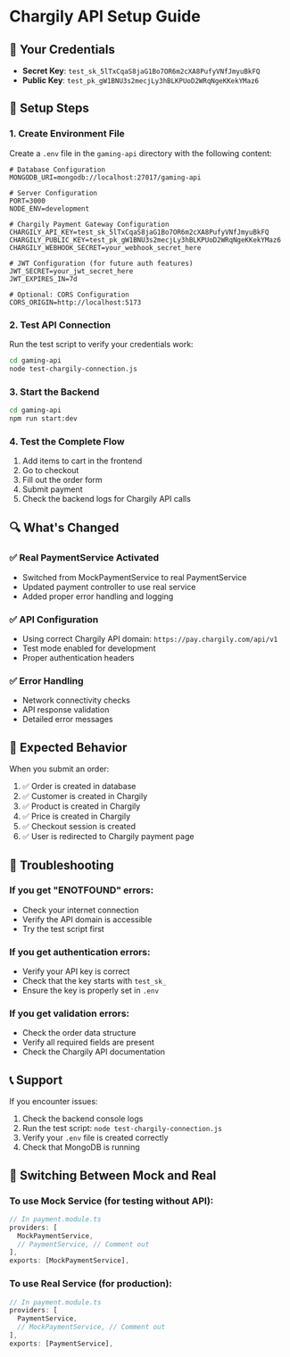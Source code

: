 # Chargily API Setup Guide

## 🔑 Your Credentials
- **Secret Key**: `test_sk_5lTxCqaS8jaG1Bo7OR6m2cXA8PufyVNfJmyuBkFQ`
- **Public Key**: `test_pk_gW1BNU3s2mecjLy3hBLKPUoD2WRqNgeKKekYMaz6`

## 📝 Setup Steps

### 1. Create Environment File
Create a `.env` file in the `gaming-api` directory with the following content:

```env
# Database Configuration
MONGODB_URI=mongodb://localhost:27017/gaming-api

# Server Configuration
PORT=3000
NODE_ENV=development

# Chargily Payment Gateway Configuration
CHARGILY_API_KEY=test_sk_5lTxCqaS8jaG1Bo7OR6m2cXA8PufyVNfJmyuBkFQ
CHARGILY_PUBLIC_KEY=test_pk_gW1BNU3s2mecjLy3hBLKPUoD2WRqNgeKKekYMaz6
CHARGILY_WEBHOOK_SECRET=your_webhook_secret_here

# JWT Configuration (for future auth features)
JWT_SECRET=your_jwt_secret_here
JWT_EXPIRES_IN=7d

# Optional: CORS Configuration
CORS_ORIGIN=http://localhost:5173
```

### 2. Test API Connection
Run the test script to verify your credentials work:

```bash
cd gaming-api
node test-chargily-connection.js
```

### 3. Start the Backend
```bash
cd gaming-api
npm run start:dev
```

### 4. Test the Complete Flow
1. Add items to cart in the frontend
2. Go to checkout
3. Fill out the order form
4. Submit payment
5. Check the backend logs for Chargily API calls

## 🔍 What's Changed

### ✅ Real PaymentService Activated
- Switched from MockPaymentService to real PaymentService
- Updated payment controller to use real service
- Added proper error handling and logging

### ✅ API Configuration
- Using correct Chargily API domain: `https://pay.chargily.com/api/v1`
- Test mode enabled for development
- Proper authentication headers

### ✅ Error Handling
- Network connectivity checks
- API response validation
- Detailed error messages

## 🚀 Expected Behavior

When you submit an order:
1. ✅ Order is created in database
2. ✅ Customer is created in Chargily
3. ✅ Product is created in Chargily
4. ✅ Price is created in Chargily
5. ✅ Checkout session is created
6. ✅ User is redirected to Chargily payment page

## 🐛 Troubleshooting

### If you get "ENOTFOUND" errors:
- Check your internet connection
- Verify the API domain is accessible
- Try the test script first

### If you get authentication errors:
- Verify your API key is correct
- Check that the key starts with `test_sk_`
- Ensure the key is properly set in `.env`

### If you get validation errors:
- Check the order data structure
- Verify all required fields are present
- Check the Chargily API documentation

## 📞 Support

If you encounter issues:
1. Check the backend console logs
2. Run the test script: `node test-chargily-connection.js`
3. Verify your `.env` file is created correctly
4. Check that MongoDB is running

## 🔄 Switching Between Mock and Real

### To use Mock Service (for testing without API):
```typescript
// In payment.module.ts
providers: [
  MockPaymentService,
  // PaymentService, // Comment out
],
exports: [MockPaymentService],
```

### To use Real Service (for production):
```typescript
// In payment.module.ts
providers: [
  PaymentService,
  // MockPaymentService, // Comment out
],
exports: [PaymentService],
```
